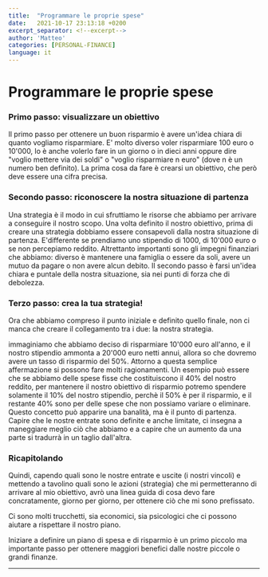 ```yaml
---
title:  "Programmare le proprie spese"
date:   2021-10-17 23:13:18 +0200
excerpt_separator: <!--excerpt-->
author: 'Matteo'
categories: [PERSONAL-FINANCE]
language: it
---
```


<!--excerpt-->
# Programmare le proprie spese


### Primo passo: visualizzare un obiettivo

Il primo passo per ottenere un buon risparmio è avere un'idea chiara di quanto vogliamo risparmiare.
E' molto diverso  voler risparmiare 100 euro o 10'000, lo è anche volerlo fare in un giorno o in dieci anni oppure dire "voglio mettere via dei soldi" o "voglio risparmiare n euro" (dove n è un numero ben definito).
La prima cosa da fare è crearsi un obiettivo, che però deve essere una cifra precisa.

### Secondo passo: riconoscere la nostra situazione di partenza

Una strategia è il modo in cui sfruttiamo le risorse che abbiamo per arrivare a conseguire il nostro scopo.
Una volta definito il nostro obiettivo, prima di creare una strategia dobbiamo essere consapevoli dalla nostra situazione di partenza.
E'differente se prendiamo uno stipendio di 1000, di 10'000 euro o se non percepiamo reddito. Altrettanto importanti sono gli impegni finanziari che abbiamo: diverso è mantenere una famiglia o essere da soli, avere un mutuo da pagare o non avere alcun debito.
Il secondo passo è farsi un'idea chiara e puntale della nostra situazione, sia nei punti di forza che di debolezza.

### Terzo passo: crea la tua strategia!

Ora che abbiamo compreso il punto iniziale e definito quello finale, non ci manca che creare il collegamento tra i due: la nostra strategia. 


immaginiamo che abbiamo deciso di risparmiare 10'000 euro all'anno, e il nostro stipendio ammonta a 20'000 euro netti annui, allora so che dovremo avere un tasso di risparmio del 50%. 
Attorno a questa semplice affermazione si possono fare molti ragionamenti. Un esempio può essere che se abbiamo delle spese fisse che costituiscono il 40% del nostro reddito, per mantenere il nostro obiettivo di risparmio potremo spendere solamente il 10% del nostro stipendio, perchè il 50% è per il risparmio, e il restante 40% sono per delle spese che non possiamo variare o eliminare.
Questo concetto può apparire una banalità, ma è il punto di partenza. Capire che le nostre entrate sono definite e anche limitate, ci insegna a maneggiare meglio ciò che abbiamo e a capire che un aumento da una parte si tradurrà in un taglio dall'altra. 


### Ricapitolando

Quindi, capendo quali sono le nostre entrate e uscite (i nostri vincoli) e mettendo a tavolino quali sono le azioni (strategia) che mi permetteranno di arrivare al mio obiettivo, avrò una linea guida di cosa devo fare concratamente, giorno per giorno, per ottenere ciò che mi sono prefissato.

Ci sono molti trucchetti, sia economici, sia psicologici che ci possono aiutare a rispettare il nostro piano.

Iniziare a definire un piano di spesa e di risparmio è un primo piccolo ma importante passo per ottenere maggiori benefici dalle nostre piccole o grandi finanze.




---
